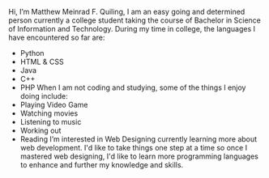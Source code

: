 Hi, I’m Matthew Meinrad F. Quiling, I am an easy going and determined person currently a college student taking the course of Bachelor in Science of Information and Technology. During my time in college, the languages I have encountered so far are:
- Python
- HTML & CSS
- Java
- C++
- PHP
When I am not coding and studying, some of the things I enjoy doing include:
- Playing Video Game
- Watching movies
- Listening to music
- Working out
- Reading
I’m interested in Web Designing currently learning more about web development. I'd like to take things one step at a time so once I mastered web designing, I'd like to learn more programming languages to enhance and further my knowledge and skills.
